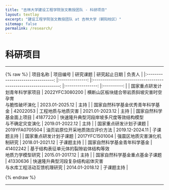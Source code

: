 ```yaml
---
title: "吉林大学建设工程学院张文教授团队 - 科研项目"
layout: textlay
excerpt: "建设工程学院张文教授团队 at 吉林大学（朝阳校区）"
sitemap: false
permalink: /research/
---
```


# 科研项目
---
{% raw %}
|             项目名称             	|    项目编号    	|                            研究课题                            	|   研究起止日期   	|   负责人   	|
|:--------------------------------:	|:--------------:	|:--------------------------------------------------------------:	|:----------------:	|:----------:	|
|  国家重点研发计划青年科学家项目  	| 2022YFC3080200 	|    横断山区板块缝合带岩质斜坡灾害时空孕育<br>与脆性破坏演化    	|  2023.01-2025.12 	|    主持    	|
| 国家自然科学基金优秀青年科学基金 	|    42022053    	|                       工程地质与地质灾害                       	|  2021.01-2023.12 	|    主持    	|
|      国家自然科学基金面上项目    	|    41877220    	|   快速隆升典型河段岸坡多尺度等效结构模型<br>与不确定灾变演化   	|  2019.01-2022.12 	|    主持    	|
|      国家重点研发计划子课题      	| 2019YFA0705504 	|                 油页岩原位开采地质效应评价方法                 	|  2019.12-2024.11 	| 子课题主持 	|
|      国家重点研发计划子课题      	| 2017YFC1501004 	|                   强震区地质灾害演化机制研究                   	|  2018.01-2021.12 	| 子课题主持 	|
|   国家自然科学基金青年科学基金   	|    41402242    	|    基于结构表征单元体的裂隙岩体结构等效<br>地质力学模型研究    	|  2015.01-2017.12 	|    主持    	|
|  国家自然科学基金重点基金子课题  	|    41330636    	| 快速隆升典型河段复杂结构岩体灾害<br>与水库工程活动互馈机理研究 	|  2014.01-2018.12 	| 子课题主持 	|

{% endraw %}

---


